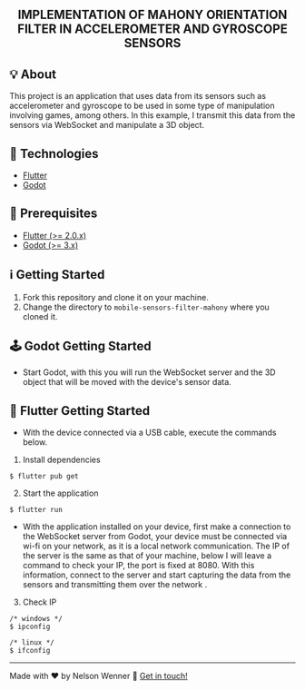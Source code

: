 <h2 align="center">
  IMPLEMENTATION OF MAHONY ORIENTATION FILTER IN ACCELEROMETER AND GYROSCOPE SENSORS
</h2>

## :bulb: About
This project is an application that uses data from its sensors such as accelerometer and gyroscope to be used in some type of manipulation involving games, among others. In this example, I transmit this data from the sensors via WebSocket and manipulate a 3D object.

## :rocket: Technologies

* [Flutter](https://flutter.dev/)
* [Godot](https://godotengine.org/)

## :electric_plug: Prerequisites
  
- [Flutter (>= 2.0.x)](https://flutter.dev/docs/get-started/install)
- [Godot (>= 3.x)](https://godotengine.org/download/)

## :information_source: Getting Started

1. Fork this repository and clone it on your machine.
2. Change the directory to `mobile-sensors-filter-mahony` where you cloned it.

## :joystick: Godot Getting Started 
- Start Godot, with this you will run the WebSocket server and the 3D object that will be moved with the device's sensor data.

## :iphone: Flutter Getting Started 
- With the device connected via a USB cable, execute the commands below.

1. Install dependencies
```shell
$ flutter pub get
``` 

2. Start the application
```shell
$ flutter run
```
* With the application installed on your device, first make a connection to the WebSocket server from Godot, your device must be connected via wi-fi on your network, as it is a local network communication. The IP of the server is the same as that of your machine, below I will leave a command to check your IP, the port is fixed at 8080. With this information, connect to the server and start capturing the data from the sensors and transmitting them over the network .
  
3. Check IP
```shell
/* windows */
$ ipconfig
```
```shell
/* linux */
$ ifconfig
```
---
Made with :hearts: by Nelson Wenner :wave: [Get in touch!](https://www.linkedin.com/in/nelsonwenner/)
